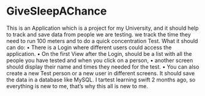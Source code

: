 # GiveSleepAChance
This is an Application which is a project for my University, and it should help to track and save data from people we are testing.
we track the time they need to run 100 meters and to do a quick concentration Test. 
What it should can do:
•	There is a Login where different users could access the application.
•	On the first View after the Login, should be a list with all the people you have tested and when you click on a person, 
•	another screen should display their name and times they needed for the test.
•	You can also create a new Test person or a new user in different screens.
It should save the data in a database like MySQL. 
I tartest learning swift 2 months ago, so everything is new to me, that’s why this all is new to me.
